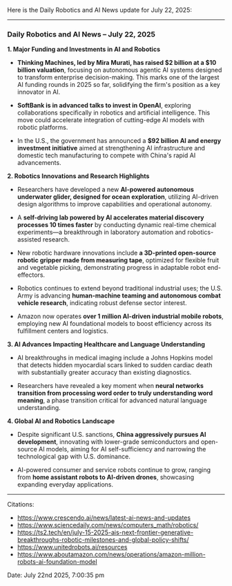 Here is the Daily Robotics and AI News update for July 22, 2025:

---

### Daily Robotics and AI News – July 22, 2025

**1. Major Funding and Investments in AI and Robotics**

- **Thinking Machines, led by Mira Murati, has raised $2 billion at a $10 billion valuation**, focusing on autonomous agentic AI systems designed to transform enterprise decision-making. This marks one of the largest AI funding rounds in 2025 so far, solidifying the firm's position as a key innovator in AI.

- **SoftBank is in advanced talks to invest in OpenAI**, exploring collaborations specifically in robotics and artificial intelligence. This move could accelerate integration of cutting-edge AI models with robotic platforms.

- In the U.S., the government has announced a **$92 billion AI and energy investment initiative** aimed at strengthening AI infrastructure and domestic tech manufacturing to compete with China's rapid AI advancements.

**2. Robotics Innovations and Research Highlights**

- Researchers have developed a new **AI-powered autonomous underwater glider, designed for ocean exploration**, utilizing AI-driven design algorithms to improve capabilities and operational autonomy.

- A **self-driving lab powered by AI accelerates material discovery processes 10 times faster** by conducting dynamic real-time chemical experiments—a breakthrough in laboratory automation and robotics-assisted research.

- New robotic hardware innovations include **a 3D-printed open-source robotic gripper made from measuring tape**, optimized for flexible fruit and vegetable picking, demonstrating progress in adaptable robot end-effectors.

- Robotics continues to extend beyond traditional industrial uses; the U.S. Army is advancing **human-machine teaming and autonomous combat vehicle research**, indicating robust defense sector interest.

- Amazon now operates **over 1 million AI-driven industrial mobile robots**, employing new AI foundational models to boost efficiency across its fulfillment centers and logistics.

**3. AI Advances Impacting Healthcare and Language Understanding**

- AI breakthroughs in medical imaging include a Johns Hopkins model that detects hidden myocardial scars linked to sudden cardiac death with substantially greater accuracy than existing diagnostics.

- Researchers have revealed a key moment when **neural networks transition from processing word order to truly understanding word meaning**, a phase transition critical for advanced natural language understanding.

**4. Global AI and Robotics Landscape**

- Despite significant U.S. sanctions, **China aggressively pursues AI development**, innovating with lower-grade semiconductors and open-source AI models, aiming for AI self-sufficiency and narrowing the technological gap with U.S. dominance.

- AI-powered consumer and service robots continue to grow, ranging from **home assistant robots to AI-driven drones**, showcasing expanding everyday applications.

---

Citations:
- https://www.crescendo.ai/news/latest-ai-news-and-updates
- https://www.sciencedaily.com/news/computers_math/robotics/
- https://ts2.tech/en/july-15-2025-ais-next-frontier-generative-breakthroughs-robotic-milestones-and-global-policy-shifts/
- https://www.unitedrobots.ai/resources
- https://www.aboutamazon.com/news/operations/amazon-million-robots-ai-foundation-model

Date: July 22nd 2025, 7:00:35 pm